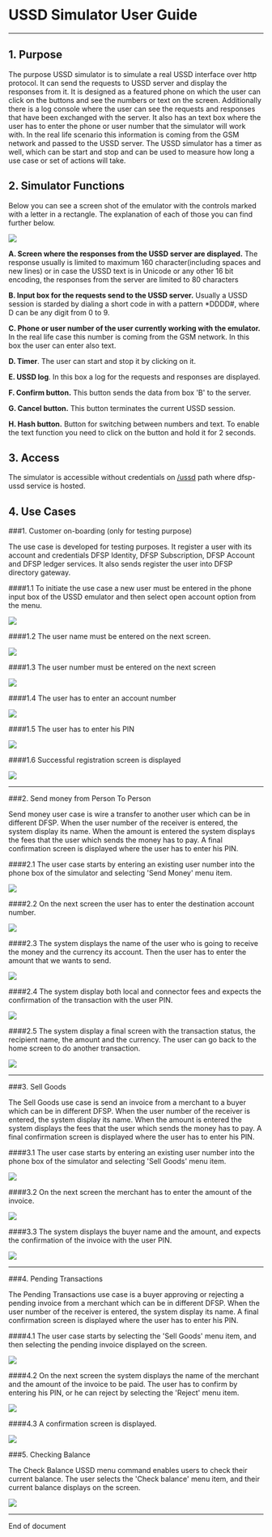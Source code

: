 # USSD Simulator User Guide


----------



## 1. Purpose  

The purpose USSD simulator is to simulate a real USSD interface over http protocol. It can send the requests to USSD server and display the responses from it. It is designed as a featured phone on which the user can click on the buttons and see the numbers or text on the screen. Additionally there is a log console where the user can see the requests and responses that have been exchanged with the server. It also has an text box where the user has to enter the phone or user number that the simulator will work with. In the real life scenario this information is coming from the GSM network and passed to the USSD server. The USSD simulator has a timer as well, which can be start and stop and can be used to measure how long a use case or set of actions will take.

## 2. Simulator Functions

Below you can see a screen shot of the emulator with the controls marked with a letter in a rectangle. The explanation of each of those you can find further below. 


![](./HomeScreen.png)


**A. Screen where the responses from the USSD server are displayed.** The response usually is limited to maximum 160 character(including spaces and new lines) or in case the USSD text is in Unicode or any other 16 bit encoding, the responses from the server are limited to 80 characters 

**B. Input box for the requests send to the USSD server.** Usually a USSD session is starded by dialing a short code in with a pattern *DDDD#, where D can be any digit from 0 to 9.

**C. Phone or user number of the user currently working with the emulator.** In the real life case this number is coming from the GSM network. In this  box the user can enter also text.

**D. Timer**. The user can start and stop it by clicking on it.

**E. USSD log**. In this box a log for the requests and responses are displayed.

**F. Confirm button.** This button sends the data from box 'B' to the server.

**G. Cancel button.** This button terminates the current USSD session.

**H. Hash button.** Button for switching between numbers and text. To enable the text function you need to click on the button and hold it for 2 seconds.



## 3. Access

The simulator is accessible without credentials on [/ussd](http://ec2-52-37-54-209.us-west-2.compute.amazonaws.com:8019/ussd/ "/ussd") path where dfsp-ussd service is hosted. 



## 4. Use Cases

###1. Customer on-boarding (only for testing purpose)

The use case is developed for testing purposes. It register a user with its account and credentials DFSP Identity, DFSP Subscription, DFSP Account and DFSP ledger services. It also sends register the user into DFSP directory gateway. 

####1.1 To initiate the use case a new user must be entered in the phone input box of the USSD emulator and then select open account option from the menu.
 

![](./Onboarding1.JPG)

####1.2 The user name must be entered on the next screen.

![](./Onboarding2.JPG)

####1.3 The user number must be entered on the next screen

![](./Onboarding3.JPG)

####1.4 The user has to enter an account number

![](./Onboarding4.JPG)

####1.5 The user has to enter his PIN

![](./Onboarding5.JPG)

####1.6 Successful registration screen is displayed

![](./Onboarding6.JPG) 


----------

###2. Send money from Person To Person 

Send money user case is wire a transfer to another user which can be in different DFSP. When the user number of the receiver is entered, the system display its name. When the amount is entered the system displays the fees that the user which sends the money has to pay. A final confirmation screen is displayed where the user has to enter his PIN.

####2.1 The user case starts by entering an existing user number into the phone box of the simulator and selecting 'Send Money' menu item.

![](./SendMoney1.JPG)

####2.2 On the next screen the user has to enter the destination account number.

![](./SendMoney2.JPG)

####2.3 The system displays the name of the user who is going to receive the money and the currency its account. Then the user has to enter the amount that we wants to send.

![](./SendMoney3.JPG)

####2.4 The system display both local and connector fees and expects the confirmation of the transaction with the user PIN.

![](./SendMoney4.JPG)


####2.5 The system display a final screen with the transaction status, the recipient name, the amount and the currency. The user can go back to the home screen to do another transaction.

![](./SendMoney5.JPG)


----------

###3. Sell Goods

The Sell Goods use case is send an invoice from a merchant to a buyer which can be in different DFSP. When the user number of the receiver is entered, the system display its name. When the amount is entered the system displays the fees that the user which sends the money has to pay. A final confirmation screen is displayed where the user has to enter his PIN.

####3.1 The user case starts by entering an existing user number into the phone box of the simulator and selecting 'Sell Goods' menu item.

![](./SellGoods_1.PNG)

####3.2 On the next screen the merchant has to enter the amount of the invoice.

![](./SellGoods_2.PNG)

####3.3 The system displays the buyer name and the amount, and expects the confirmation of the invoice with the user PIN. 

![](./SellGoods_3.PNG)

---------

###4. Pending Transactions

The Pending Transactions use case is a buyer approving or rejecting a pending invoice from a merchant which can be in different DFSP. When the user number of the receiver is entered, the system display its name. A final confirmation screen is displayed where the user has to enter his PIN.

####4.1 The user case starts by selecting the 'Sell Goods' menu item, and then selecting the pending invoice displayed on the screen.

![](./PendingTransaction_1.PNG)

####4.2 On the next screen the system displays the name of the merchant and the amount of the invoice to be paid. The user has to confirm by entering his PIN, or he can reject by selecting the 'Reject' menu item.

![](./PendingTransaction_2.PNG)

####4.3 A confirmation screen is displayed.

![](./PendingTransaction_3.PNG)


###5. Checking Balance

The Check Balance USSD menu command enables users to check their current balance. 
The user selects the 'Check balance' menu item, and their current balance displays on the screen.

![](./Screen_Balance.PNG)

---------

End of document








